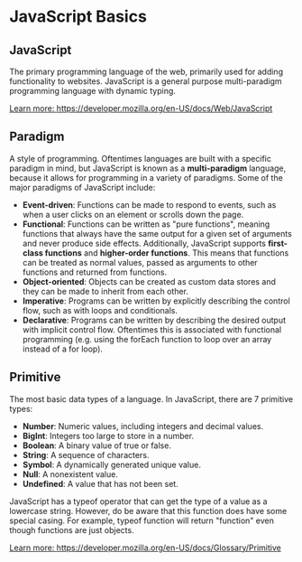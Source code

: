 # JavaScript Basics

## JavaScript 
  The primary programming language of the web, primarily used for adding functionality
  to websites. JavaScript is a general purpose multi-paradigm programming language with
  dynamic typing.

<a href="https://developer.mozilla.org/en-US/docs/Web/JavaScript" target="_blank" class="mIbssb657Yg6sEDYNXbC" rel="noreferrer">Learn more: <span class="Link Link--fe GgbfIB2K5OJlLnFrm_xf">https://developer.mozilla.org/en-US/docs/Web/JavaScript</span></a>

## Paradigm 
  <p>
    A style of programming. Oftentimes languages are built with a specific
    paradigm in mind, but JavaScript is known as a <b>multi-paradigm</b>
    language, because it allows for programming in a variety of paradigms.
    Some of the major paradigms of JavaScript include:
  </p>
  <ul>
    <li>
      <b>Event-driven</b>: Functions can be made to respond to events, such as when a
      user clicks on an element or scrolls down the page.
    </li>
    <li>
      <b>Functional</b>: Functions can be written as "pure functions", meaning
      functions that always have the same output for a given set of arguments
      and never produce side effects. Additionally, JavaScript supports
      <b>first-class functions</b> and <b>higher-order functions</b>. This
      means that functions can be treated as normal values, passed as arguments
      to other functions and returned from functions.
    </li>
    <li>
      <b>Object-oriented</b>: Objects can be created as custom data stores and
      they can be made to inherit from each other.
    </li>
    <li>
      <b>Imperative</b>: Programs can be written by explicitly describing the
      control flow, such as with loops and conditionals.
    </li>
    <li>
      <b>Declarative</b>: Programs can be written by describing the desired output
      with implicit control flow. Oftentimes this is associated with functional programming
      (e.g. using the forEach function to loop over an array instead of a for loop).
    </li>
  </ul>

## Primitive 
<p>
  The most basic data types of a language. In JavaScript, there
  are 7 primitive types:
</p>

<ul>
  <li>
    <b>Number</b>: Numeric values, including integers and decimal values.
  </li>
  <li>
    <b>BigInt</b>: Integers too large to store in a number.
  </li>
  <li>
    <b>Boolean</b>: A binary value of <span>true</span> or <span>false</span>.
  </li>
  <li>
    <b>String</b>: A sequence of characters.
  </li>
  <li>
    <b>Symbol</b>: A dynamically generated unique value.
  </li>
  <li>
    <b>Null</b>: A nonexistent value.
  </li>
  <li>
    <b>Undefined</b>: A value that has not been set.
  </li>
</ul>

<p>
  JavaScript has a <span>typeof</span> operator that
  can get the type of a value as a lowercase string.
  However, do be aware that this function does have some
  special casing. For example, <span>typeof function</span>
  will return "function" even though functions are
  just objects.
</p>

<a href="https://developer.mozilla.org/en-US/docs/Glossary/Primitive" target="_blank" class="mIbssb657Yg6sEDYNXbC" rel="noreferrer">Learn more: <span class="Link Link--fe GgbfIB2K5OJlLnFrm_xf">https://developer.mozilla.org/en-US/docs/Glossary/Primitive</span></a> 